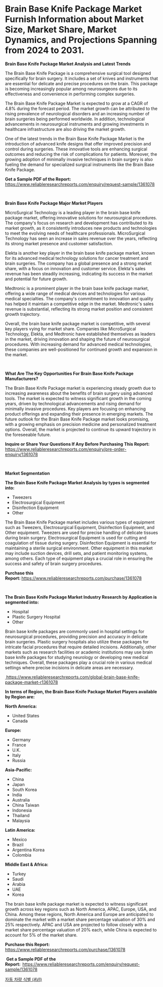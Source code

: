 <p><h1>Brain Base Knife Package Market Furnish Information about Market Size, Market Share, Market Dynamics, and Projections Spanning from 2024 to 2031.</h1></p><p><strong>Brain Base Knife Package Market Analysis and Latest Trends</strong></p>
<p><p>The Brain Base Knife Package is a comprehensive surgical tool designed specifically for brain surgery. It includes a set of knives and instruments that are essential for delicate and precise procedures on the brain. This package is becoming increasingly popular among neurosurgeons due to its effectiveness and convenience in performing complex surgeries.</p><p>The Brain Base Knife Package Market is expected to grow at a CAGR of 4.8% during the forecast period. The market growth can be attributed to the rising prevalence of neurological disorders and an increasing number of brain surgeries being performed worldwide. In addition, technological advancements in neurosurgical instruments and growing investments in healthcare infrastructure are also driving the market growth.</p><p>One of the latest trends in the Brain Base Knife Package Market is the introduction of advanced knife designs that offer improved precision and control during surgeries. These innovative tools are enhancing surgical outcomes and reducing the risk of complications for patients. Moreover, the growing adoption of minimally invasive techniques in brain surgery is also fueling the demand for specialized surgical instruments like the Brain Base Knife Package.</p></p>
<p><strong>Get a Sample PDF of the Report:&nbsp;</strong> <a href="https://www.reliableresearchreports.com/enquiry/request-sample/1361078">https://www.reliableresearchreports.com/enquiry/request-sample/1361078</a></p>
<p>&nbsp;</p>
<p><strong>Brain Base Knife Package Major Market Players</strong></p>
<p><p>MicroSurgical Technology is a leading player in the brain base knife package market, offering innovative solutions for neurosurgical procedures. The company's focus on research and development has contributed to its market growth, as it consistently introduces new products and technologies to meet the evolving needs of healthcare professionals. MicroSurgical Technology has seen an increase in sales revenue over the years, reflecting its strong market presence and customer satisfaction.</p><p>Elekta is another key player in the brain base knife package market, known for its advanced medical technology solutions for cancer treatment and brain surgeries. The company has a global presence and a strong market share, with a focus on innovation and customer service. Elekta's sales revenue has been steadily increasing, indicating its success in the market and potential for future growth.</p><p>Medtronic is a prominent player in the brain base knife package market, offering a wide range of medical devices and technologies for various medical specialties. The company's commitment to innovation and quality has helped it maintain a competitive edge in the market. Medtronic's sales revenue is substantial, reflecting its strong market position and consistent growth trajectory.</p><p>Overall, the brain base knife package market is competitive, with several key players vying for market share. Companies like MicroSurgical Technology, Elekta, and Medtronic have established themselves as leaders in the market, driving innovation and shaping the future of neurosurgical procedures. With increasing demand for advanced medical technologies, these companies are well-positioned for continued growth and expansion in the market.</p></p>
<p>&nbsp;</p>
<p><strong>What Are The Key Opportunities For Brain Base Knife Package Manufacturers?</strong></p>
<p><p>The Brain Base Knife Package market is experiencing steady growth due to increasing awareness about the benefits of brain surgery using advanced tools. The market is expected to witness significant growth in the coming years, driven by technological advancements and rising demand for minimally invasive procedures. Key players are focusing on enhancing product offerings and expanding their presence in emerging markets. The future outlook for the Brain Base Knife Package market looks promising, with a growing emphasis on precision medicine and personalized treatment options. Overall, the market is projected to continue its upward trajectory in the foreseeable future.</p></p>
<p><strong>Inquire or Share Your Questions If Any Before Purchasing This Report:</strong> <a href="https://www.reliableresearchreports.com/enquiry/pre-order-enquiry/1361078">https://www.reliableresearchreports.com/enquiry/pre-order-enquiry/1361078</a></p>
<p>&nbsp;</p>
<p><strong>Market Segmentation</strong></p>
<p><strong>The Brain Base Knife Package Market Analysis by types is segmented into:</strong></p>
<p><ul><li>Tweezers</li><li>Electrosurgical Equipment</li><li>Disinfection Equipment</li><li>Other</li></ul></p>
<p><p>The Brain Base Knife Package market includes various types of equipment such as Tweezers, Electrosurgical Equipment, Disinfection Equipment, and Other equipment. Tweezers are used for precise handling of delicate tissues during brain surgery. Electrosurgical Equipment is used for cutting and coagulation of tissue during surgery. Disinfection Equipment is essential for maintaining a sterile surgical environment. Other equipment in this market may include suction devices, drill sets, and patient monitoring systems, among others. Each type of equipment plays a crucial role in ensuring the success and safety of brain surgery procedures.</p></p>
<p><strong>Purchase this Report:&nbsp;</strong><a href="https://www.reliableresearchreports.com/purchase/1361078">https://www.reliableresearchreports.com/purchase/1361078</a></p>
<p>&nbsp;</p>
<p><strong>The Brain Base Knife Package Market Industry Research by Application is segmented into:</strong></p>
<p><ul><li>Hospital</li><li>Plastic Surgery Hospital</li><li>Other</li></ul></p>
<p><p>Brain base knife packages are commonly used in hospital settings for neurosurgical procedures, providing precision and accuracy in delicate brain surgeries. Plastic surgery hospitals also utilize these packages for intricate facial procedures that require detailed incisions. Additionally, other markets such as research facilities or academic institutions may use brain base knife packages for studying neurology or developing new medical techniques. Overall, these packages play a crucial role in various medical settings where precise incisions in delicate areas are necessary.</p></p>
<p><a href="https://www.reliableresearchreports.com/global-brain-base-knife-package-market-r1361078">&nbsp;https://www.reliableresearchreports.com/global-brain-base-knife-package-market-r1361078</a></p>
<p><strong>In terms of Region, the Brain Base Knife Package Market Players available by Region are:</strong></p>
<p>
    <p> <strong> North America: </strong>
        <ul>
            <li>United States</li>
            <li>Canada</li>
        </ul>
        </p> 
    <p> <strong> Europe: </strong>
        <ul>
            <li>Germany</li>
            <li>France</li>
            <li>U.K.</li>
            <li>Italy</li>
            <li>Russia</li>
        </ul>
        </p> 
    <p> <strong> Asia-Pacific: </strong>
        <ul>
            <li>China</li>
            <li>Japan</li>
            <li>South Korea</li>
            <li>India</li>
            <li>Australia</li>
            <li>China Taiwan</li>
            <li>Indonesia</li>
            <li>Thailand</li>
            <li>Malaysia</li>
        </ul>
        </p> 
    <p> <strong> Latin America: </strong>
        <ul>
            <li>Mexico</li>
            <li>Brazil</li>
            <li>Argentina Korea</li>
            <li>Colombia</li>
        </ul>
        </p> 
    <p> <strong> Middle East & Africa: </strong>
        <ul>
            <li>Turkey</li>
            <li>Saudi</li>
            <li>Arabia</li>
            <li>UAE</li>
            <li>Korea</li>
        </ul>
    </p>
    </p>
<p><p>The brain base knife package market is expected to witness significant growth across key regions such as North America, APAC, Europe, USA, and China. Among these regions, North America and Europe are anticipated to dominate the market with a market share percentage valuation of 30% and 25% respectively. APAC and USA are projected to follow closely with a market share percentage valuation of 20% each, while China is expected to account for 5% of the market share.</p></p>
<p><strong>Purchase this Report: </strong><a href="https://www.reliableresearchreports.com/purchase/1361078">https://www.reliableresearchreports.com/purchase/1361078</a></p>
<p>&nbsp;<strong>Get a Sample PDF of the Report:&nbsp;&nbsp;</strong><a href="https://www.reliableresearchreports.com/enquiry/request-sample/1361078">https://www.reliableresearchreports.com/enquiry/request-sample/1361078</a></p>
<p><strong></strong></p>
<p><p><a href="https://github.com/asratman/Market-Research-Report-List-1/blob/main/473132882269.md">자동 차량 식별 (AVI)</a></p></p>